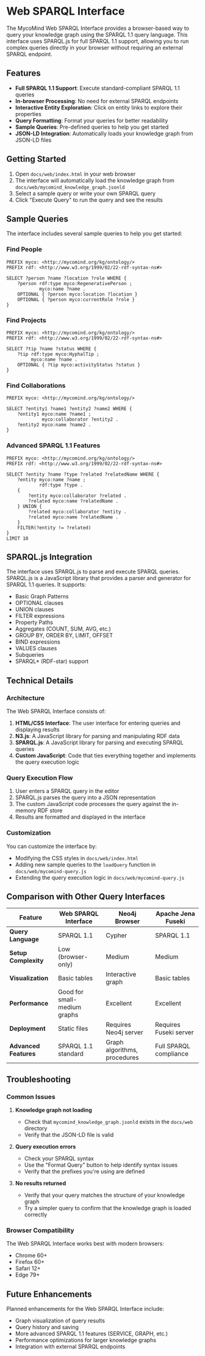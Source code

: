 # Web SPARQL Interface

The MycoMind Web SPARQL Interface provides a browser-based way to query your knowledge graph using the SPARQL 1.1 query language. This interface uses SPARQL.js for full SPARQL 1.1 support, allowing you to run complex queries directly in your browser without requiring an external SPARQL endpoint.

## Features

- **Full SPARQL 1.1 Support**: Execute standard-compliant SPARQL 1.1 queries
- **In-browser Processing**: No need for external SPARQL endpoints
- **Interactive Entity Exploration**: Click on entity links to explore their properties
- **Query Formatting**: Format your queries for better readability
- **Sample Queries**: Pre-defined queries to help you get started
- **JSON-LD Integration**: Automatically loads your knowledge graph from JSON-LD files

## Getting Started

1. Open `docs/web/index.html` in your web browser
2. The interface will automatically load the knowledge graph from `docs/web/mycomind_knowledge_graph.jsonld`
3. Select a sample query or write your own SPARQL query
4. Click "Execute Query" to run the query and see the results

## Sample Queries

The interface includes several sample queries to help you get started:

### Find People

```sparql
PREFIX myco: <http://mycomind.org/kg/ontology/>
PREFIX rdf: <http://www.w3.org/1999/02/22-rdf-syntax-ns#>

SELECT ?person ?name ?location ?role WHERE {
    ?person rdf:type myco:RegenerativePerson ;
            myco:name ?name .
    OPTIONAL { ?person myco:location ?location }
    OPTIONAL { ?person myco:currentRole ?role }
}
```

### Find Projects

```sparql
PREFIX myco: <http://mycomind.org/kg/ontology/>
PREFIX rdf: <http://www.w3.org/1999/02/22-rdf-syntax-ns#>

SELECT ?tip ?name ?status WHERE {
    ?tip rdf:type myco:HyphalTip ;
         myco:name ?name .
    OPTIONAL { ?tip myco:activityStatus ?status }
}
```

### Find Collaborations

```sparql
PREFIX myco: <http://mycomind.org/kg/ontology/>

SELECT ?entity1 ?name1 ?entity2 ?name2 WHERE {
    ?entity1 myco:name ?name1 ;
             myco:collaborator ?entity2 .
    ?entity2 myco:name ?name2 .
}
```

### Advanced SPARQL 1.1 Features

```sparql
PREFIX myco: <http://mycomind.org/kg/ontology/>
PREFIX rdf: <http://www.w3.org/1999/02/22-rdf-syntax-ns#>

SELECT ?entity ?name ?type ?related ?relatedName WHERE {
    ?entity myco:name ?name ;
            rdf:type ?type .
    {
        ?entity myco:collaborator ?related .
        ?related myco:name ?relatedName .
    } UNION {
        ?related myco:collaborator ?entity .
        ?related myco:name ?relatedName .
    }
    FILTER(?entity != ?related)
}
LIMIT 10
```

## SPARQL.js Integration

The interface uses SPARQL.js to parse and execute SPARQL queries. SPARQL.js is a JavaScript library that provides a parser and generator for SPARQL 1.1 queries. It supports:

- Basic Graph Patterns
- OPTIONAL clauses
- UNION clauses
- FILTER expressions
- Property Paths
- Aggregates (COUNT, SUM, AVG, etc.)
- GROUP BY, ORDER BY, LIMIT, OFFSET
- BIND expressions
- VALUES clauses
- Subqueries
- SPARQL* (RDF-star) support

## Technical Details

### Architecture

The Web SPARQL Interface consists of:

1. **HTML/CSS Interface**: The user interface for entering queries and displaying results
2. **N3.js**: A JavaScript library for parsing and manipulating RDF data
3. **SPARQL.js**: A JavaScript library for parsing and executing SPARQL queries
4. **Custom JavaScript**: Code that ties everything together and implements the query execution logic

### Query Execution Flow

1. User enters a SPARQL query in the editor
2. SPARQL.js parses the query into a JSON representation
3. The custom JavaScript code processes the query against the in-memory RDF store
4. Results are formatted and displayed in the interface

### Customization

You can customize the interface by:

- Modifying the CSS styles in `docs/web/index.html`
- Adding new sample queries to the `loadQuery` function in `docs/web/mycomind-query.js`
- Extending the query execution logic in `docs/web/mycomind-query.js`

## Comparison with Other Query Interfaces

| Feature | Web SPARQL Interface | Neo4j Browser | Apache Jena Fuseki |
|---------|---------------------|---------------|-------------------|
| **Query Language** | SPARQL 1.1 | Cypher | SPARQL 1.1 |
| **Setup Complexity** | Low (browser-only) | Medium | Medium |
| **Visualization** | Basic tables | Interactive graph | Basic tables |
| **Performance** | Good for small-medium graphs | Excellent | Excellent |
| **Deployment** | Static files | Requires Neo4j server | Requires Fuseki server |
| **Advanced Features** | SPARQL 1.1 standard | Graph algorithms, procedures | Full SPARQL compliance |

## Troubleshooting

### Common Issues

1. **Knowledge graph not loading**
   - Check that `mycomind_knowledge_graph.jsonld` exists in the `docs/web` directory
   - Verify that the JSON-LD file is valid

2. **Query execution errors**
   - Check your SPARQL syntax
   - Use the "Format Query" button to help identify syntax issues
   - Verify that the prefixes you're using are defined

3. **No results returned**
   - Verify that your query matches the structure of your knowledge graph
   - Try a simpler query to confirm that the knowledge graph is loaded correctly

### Browser Compatibility

The Web SPARQL Interface works best with modern browsers:

- Chrome 60+
- Firefox 60+
- Safari 12+
- Edge 79+

## Future Enhancements

Planned enhancements for the Web SPARQL Interface include:

- Graph visualization of query results
- Query history and saving
- More advanced SPARQL 1.1 features (SERVICE, GRAPH, etc.)
- Performance optimizations for larger knowledge graphs
- Integration with external SPARQL endpoints

